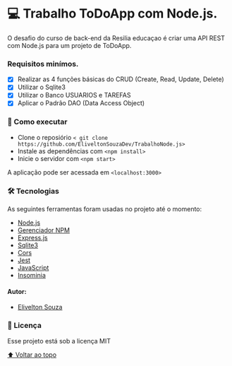 # 💻 Trabalho ToDoApp com Node.js.

O desafio do curso de back-end da Resilia educaçao é criar uma API REST com Node.js para um projeto de ToDoApp.

### Requisitos minímos.

- [x] Realizar as 4 funções básicas do CRUD (Create, Read, Update, Delete)
- [x] Utilizar o Sqlite3
- [x] Utilizar o Banco USUARIOS e TAREFAS
- [x] Aplicar o Padrão DAO (Data Access Object)

### 🚀 Como executar

* Clone o reposiório `< git clone https://github.com/EliveltonSouzaDev/TrabalhoNode.js>`
* Instale as dependências com `<npm install>`
* Inicie o servidor com `<npm start>`

A aplicação pode ser acessada em `<localhost:3000>`


### 🛠 Tecnologias

As seguintes ferramentas foram usadas no projeto até o momento:

- [Node.js]()
- [Gerenciador NPM]()
- [Express.js]()
- [Sqlite3]()
- [Cors]()
- [Jest]()
- [JavaScript]()
- [Insominia]()


#### Autor:

- [Elivelton Souza](https://github.com/EliveltonSouzaDev)


### 📄 Licença

Esse projeto está sob a licença MIT

[⬆ Voltar ao topo](#TrabalhoNode.js)<br>

